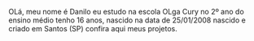 OLá, meu nome é Danilo 
eu estudo na escola OLga Cury no 2º ano do ensino médio 
tenho 16 anos, nascido na data de 25/01/2008 
nascido e criado em Santos (SP)
confira aqui meus projetos.
